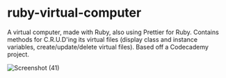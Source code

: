 # ruby-virtual-computer
A virtual computer, made with Ruby, also using Prettier for Ruby.
Contains methods for C.R.U.D'ing its virtual files (display class and instance variables, create/update/delete virtual files).
Based off a Codecademy project.

![Screenshot (41)](https://user-images.githubusercontent.com/60205439/188329895-ffd964ea-20a2-45ab-aed9-edf68896e403.png)
